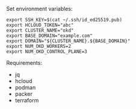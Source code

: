 Set environment variables:
```
export SSH_KEY=$(cat ~/.ssh/id_ed25519.pub)
export HCLOUD_TOKEN="abc"
export CLUSTER_NAME="okd"
export BASE_DOMAIN="example.com"
export DOMAIN="${CLUSTER_NAME}.${BASE_DOMAIN}"
export NUM_OKD_WORKERS=2
export NUM_OKD_CONTROL_PLANE=3
```

Requirements:
- jq
- hcloud
- podman
- packer
- terraform